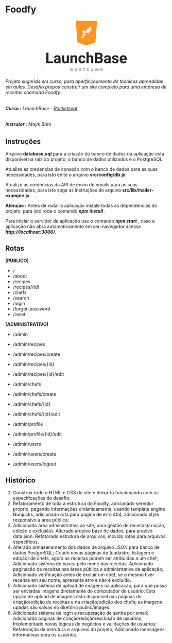 # Foodfy

<div align="center">
<img src="https://github.com/douglas-vitor/LaunchBase_bootcamp/blob/master/logo-lauchbase.png" width="250px" height="auto">
</div>

###### Projeto sugerido em curso, para aperfeiçoamento de técnicas aprendidas em aulas. Desafio propos construir um site completo para uma empresa de receitas chamada Foodfy.

###### **Curso :** LaunchBase - [Rocketseat](https://rocketseat.com.br)
###### **Instrutor :** Mayk Brito

## **Instruções**

Arquivo **database.sql** para a criação do banco de dados da aplicação esta disponivel na raiz do projeto, o banco de dados utilizados é o PostgreSQL.

Atualize as credencias de conexão com o banco de dados para as suas necessidades, para isto edite o arquivo **src/config/db.js**

Atualize as credencias da API de envio de emails para as suas necessidades, para isto soga as instruções do arquivo **src/lib/mailer-example.js**

**Atenção :** Antes de rodar a aplicação instale todas as dependencias do projeto, para isto rode o comando **_npm install_** .

Para iniciar o servidor da aplicação use o comando **_npm start_** , caso a aplicação não abra automaticamente em seu navegador acesse **_http://localhost:3000/_**.

## **Rotas**

**[PÚBLICO]**
- /
- /about
- /recipes
- /recipes/{id}
- /chefs
- /search
- /login
- /forgot-password
- /reset

**[ADMINISTRATIVO]**
- /admin
- /admin/recipes
- /admin/recipes/create
- /admin/recipes/{id}
- /admin/recipes/{id}/edit

- /admin/chefs
- /admin/chefs/create
- /admin/chefs/{id}
- /admin/chefs/{id}/edit

- /admin/profile
- /admin/profile/{id}/edit
- /admin/users
- /admin/users/create
- /admin/users/logout


## **Histórico**

1. Construir todo o HTML e CSS do site e deixa-lo funcionando com as especificações do desafio; 
2. Refatoramento de toda a estrutura do Foodfy, adicionado servidor próprio, pegando informações dinâmicamente, usando template engine Nunjucks, adicionado rota para pagina de erro 404, adicionado style responsivo à área pública;
3. Adicionado área administrativa ao site, para gestão de receitas(criação, edição e exclusão). Alterado arquivo base de dados, para arquivo data.json. Refatorado estrutura de arquivos, movido rotas para arquivos específicos.
4. Alterado armazenamento dos dados de arquivo JSON para banco de dados PostgreSQL; Criado novas páginas de (cadastro, listagem e edição) de chefs, agora as receitas podem ser atribuídas a um chef; Adicionado sistema de busca pelo nome das receitas; Adicionado paginação de receitas nas áreas pública e administrativa da aplicação; Adicionado verificação antes de excluir um chef, se o mesmo tiver receitas em seu nome, apresenta erro e não é excluído.
5. Adicionado sistema de upload de imagens na aplicação, para que possa ser enviadas imagens diretamente do computador do usuário; Esta opção de upload de imagens esta disponivel nas páginas de criação/edição de receitas e na criação/edição dos chefs; as imagens upadas são salvas no diretório public/images.
6. Adicionado sistema de login e recuperação de senha por email; Adicionado paginas de criação/edição/exclusão de usuários; Implementado novas logicas de negócios e validações de usuários; Refatoração da estrutura e arquivos do projeto; Adicionado mensagens informativas para os usuários.